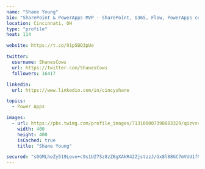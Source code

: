 ```yaml
---
name: "Shane Young"
bio: "SharePoint & PowerApps MVP - SharePoint, O365, Flow, PowerApps consulting? @PowerApps911 | Pure Snark? You found it."
location: Cincinnati, OH
type: "profile"
heat: 114

website: https://t.co/91p5BQ3pUe

twitter:
  username: ShanesCows
  url: https://twitter.com/ShanesCows
  followers: 16417

linkedin:
  url: https://www.linkedin.com/in/cincyshane

topics:
  - Power Apps

images:
  - url: https://pbs.twimg.com/profile_images/713100007398883329/qUzvsvQ3_400x400.jpg
    width: 400
    height: 400
    isCached: true
    title: "Shane Young"

secured: "s0GMLheZy519Levo+c9s1UZ7Sz8zZBgXAkR42ZjstzzJ/Gx8l88GC7mVUU1fNDwISx2O9ldvn7BNr+vsrETxMlly12gYFIJZWKv/ujYsrW52jJBMZTRabi3176/+Be6gylJhzaqInI7TkdqmS+koVtgaps0og9pYRe3CfYJQoOaZ6GFKqgDP8DkmbnIUIbc4W1UTLaG5lFTJlu9ZK0qt6iVBcG9wlTLepByT0N/6ZsXtdj2nqTZ5T/YPWGy8g0BWdT1biufW1t+wVRXCuxFPSatuniwaeImMFNuFLBNXswxHodRfDpv4uc6BlJucE3bdO/2xCBFWaTjF7f638py4h/A6QyoHFW3MlRrLxYbiv+9v3vDo1pu9MQxa+c+tkwwGgdjBd6RLoU5UgDtCXsaCDe4niQ4rLJDQO/rIwQMqEj0=;dpQcdBuqetpnQh3aOMhc5g=="
---
```


